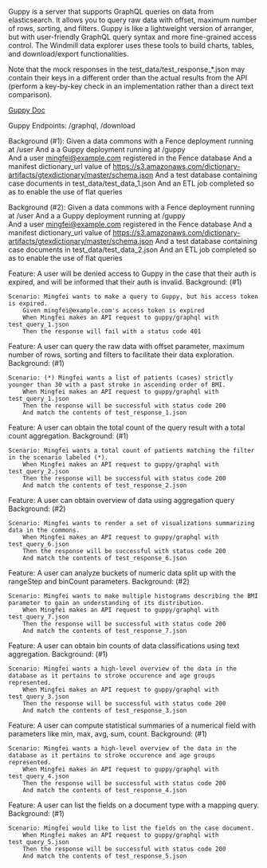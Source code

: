 Guppy is a server that supports GraphQL queries on data from elasticsearch. 
It allows you to query raw data with offset, maximum number of rows, sorting, and filters.
Guppy is like a lightweight version of arranger, but with user-friendly GraphQL query syntax and more fine-grained access control. 
The Windmill data explorer uses these tools to build charts, tables, and download/export functionalities.

Note that the mock responses in the test_data/test_response_*.json may contain their keys in a different order than the
actual results from the API (perform a key-by-key check in an implementation rather than a direct text comparison).

[Guppy Doc](https://github.com/uc-cdis/guppy/blob/master/doc/queries.md)

Guppy Endpoints: /graphql, /download

Background (#1):
	Given a data commons with a Fence deployment running at /user
	And a a Guppy deployment running at /guppy 	
	And a user mingfei@example.com registered in the Fence database
	And a manifest dictionary_url value of https://s3.amazonaws.com/dictionary-artifacts/gtexdictionary/master/schema.json
	And a test database containing case documents in test_data/test_data_1.json
	And an ETL job completed so as to enable the use of flat queries

Background (#2):
	Given a data commons with a Fence deployment running at /user
	And a a Guppy deployment running at /guppy 	
	And a user mingfei@example.com registered in the Fence database
	And a manifest dictionary_url value of https://s3.amazonaws.com/dictionary-artifacts/gtexdictionary/master/schema.json
	And a test database containing case documents in test_data/test_data_2.json
	And an ETL job completed so as to enable the use of flat queries

Feature: A user will be denied access to Guppy in the case that their auth is expired, and will be informed that their auth is invalid.
	Background: (#1)

	Scenario: Mingfei wants to make a query to Guppy, but his access token is expired.
		Given mingfei@example.com's access token is expired
		When Mingfei makes an API request to guppy/graphql with test_query_1.json
		Then the response will fail with a status code 401

Feature: A user can query the raw data with offset parameter, maximum number of rows, sorting and filters to facilitate their data exploration.
	Background: (#1)

	Scenario: (*) Mingfei wants a list of patients (cases) strictly younger than 30 with a past stroke in ascending order of BMI.
		When Mingfei makes an API request to guppy/graphql with test_query_1.json
		Then the response will be successful with status code 200
		And match the contents of test_response_1.json

Feature: A user can obtain the total count of the query result with a total count aggregation.
	Background: (#1)

	Scenario: Mingfei wants a total count of patients matching the filter in the scenario labeled (*).
		When Mingfei makes an API request to guppy/graphql with test_query_2.json
		Then the response will be successful with status code 200
		And match the contents of test_response_2.json

Feature: A user can obtain overview of data using aggregation query
	Background: (#2)

	Scenario: Mingfei wants to render a set of visualizations summarizing data in the commons.
		When Mingfei makes an API request to guppy/graphql with test_query_6.json
		Then the response will be successful with status code 200
		And match the contents of test_response_6.json

Feature: A user can analyze buckets of numeric data split up with the rangeStep and binCount parameters.
	Background: (#2)

	Scenario: Mingfei wants to make multiple histograms describing the BMI parameter to gain an understanding of its distribution.
		When Mingfei makes an API request to guppy/graphql with test_query_7.json
		Then the response will be successful with status code 200
		And match the contents of test_response_7.json

Feature: A user can obtain bin counts of data classifications using text aggregation.
	Background: (#1)

	Scenario: Mingfei wants a high-level overview of the data in the database as it pertains to stroke occurence and age groups represented.
		When Mingfei makes an API request to guppy/graphql with test_query_3.json
		Then the response will be successful with status code 200
		And match the contents of test_response_3.json

Feature: A user can compute statistical summaries of a numerical field with parameters like min, max, avg, sum, count.
	Background: (#1)

	Scenario: Mingfei wants a high-level overview of the data in the database as it pertains to stroke occurence and age groups represented.
		When Mingfei makes an API request to guppy/graphql with test_query_4.json
		Then the response will be successful with status code 200
		And match the contents of test_response_4.json

Feature: A user can list the fields on a document type with a mapping query.
	Background: (#1)

	Scenario: Mingfei would like to list the fields on the case document.
		When Mingfei makes an API request to guppy/graphql with test_query_5.json
		Then the response will be successful with status code 200
		And match the contents of test_response_5.json